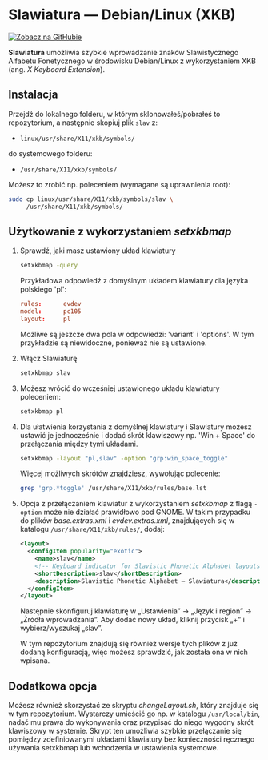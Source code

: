 
# Slawiatura — Debian/Linux (XKB)

[![Zobacz na GitHubie](https://img.shields.io/badge/Zobacz%20na%20GitHubie-f2f2f2?style=for-the-badge&logo=github&logoColor=303030&color=f2f2f2)](https://github.com/IS-UMK/Slaviature/blob/master/linux/pl/)

**Slawiatura** umożliwia szybkie wprowadzanie znaków Slawistycznego Alfabetu
Fonetycznego w środowisku Debian/Linux z wykorzystaniem XKB (ang. *X Keyboard
Extension*).

## Instalacja

Przejdź do lokalnego folderu, w którym sklonowałeś/pobrałeś to repozytorium, a następnie skopiuj plik `slav` z:
- `linux/usr/share/X11/xkb/symbols/` 

do systemowego folderu:
- `/usr/share/X11/xkb/symbols/`

Możesz to zrobić np. poleceniem (wymagane są uprawnienia root):

```bash
sudo cp linux/usr/share/X11/xkb/symbols/slav \
	 /usr/share/X11/xkb/symbols/
```

## Użytkowanie z wykorzystaniem *setxkbmap*

1. Sprawdź, jaki masz ustawiony układ klawiatury

   ```bash
   setxkbmap -query
   ```

   Przykładowa odpowiedź z domyślnym układem klawiatury dla języka polskiego 'pl':
   ```conf
   rules:      evdev
   model:      pc105
   layout:     pl
   ```
  
   Możliwe są jeszcze dwa pola w odpowiedzi: 'variant' i 'options'. W tym
   przykładzie są niewidoczne, ponieważ nie są ustawione.

2. Włącz Slawiaturę

   ```bash
   setxkbmap slav
   ```

3. Możesz wrócić do wcześniej ustawionego układu klawiatury poleceniem:

   ```bash
   setxkbmap pl
   ```

4. Dla ułatwienia korzystania z domyślnej klawiatury i Slawiatury możesz ustawić
   je jednocześnie i dodać skrót klawiszowy np. 'Win + Space' do przełączania
   między tymi układami.

   ```bash
   setxkbmap -layout "pl,slav" -option "grp:win_space_toggle"
   ```

   Więcej możliwych skrótów znajdziesz, wywołując polecenie:

   ```bash
   grep 'grp.*toggle' /usr/share/X11/xkb/rules/base.lst
   ```
   
5. Opcja z przełączaniem klawiatur z wykorzystaniem *setxkbmap* z flagą
   `-option` może nie działać prawidłowo pod GNOME. W takim przypadku do plików
   *base.extras.xml* i *evdev.extras.xml*, znajdujących się w katalogu
   `/usr/share/X11/xkb/rules/`, dodaj:
   
   ```xml
   <layout>
     <configItem popularity="exotic">
	   <name>slav</name>
	   <!-- Keyboard indicator for Slavistic Phonetic Alphabet layouts -->
	   <shortDescription>slav</shortDescription>
	   <description>Slavistic Phonetic Alphabet — Slawiatura</description>
     </configItem>
   </layout>
   ```
   
   Następnie skonfiguruj klawiaturę w „Ustawienia” → „Język i region” → „Źródła
   wprowadzania”. Aby dodać nowy układ, kliknij przycisk „+” i wybierz/wyszukaj
   „slav”. 
   
   W tym repozytorium znajdują się również wersje tych plików z już dodaną
   konfiguracją, więc możesz sprawdzić, jak została ona w nich wpisana.

## Dodatkowa opcja

Możesz również skorzystać ze skryptu *changeLayout.sh*, który znajduje się w tym
repozytorium. Wystarczy umieścić go np. w katalogu `/usr/local/bin`, nadać mu
prawa do wykonywania oraz przypisać do niego wygodny skrót klawiszowy w
systemie. Skrypt ten umożliwia szybkie przełączanie się pomiędzy zdefiniowanymi
układami klawiatury bez konieczności ręcznego używania setxkbmap lub wchodzenia
w ustawienia systemowe.

